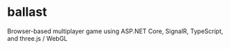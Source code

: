 # ballast
Browser-based multiplayer game using ASP.NET Core, SignalR, TypeScript, and three.js / WebGL
